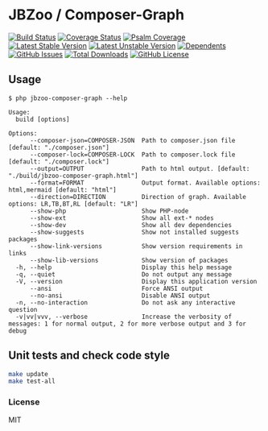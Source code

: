 # JBZoo / Composer-Graph

[![Build Status](https://travis-ci.org/JBZoo/Composer-Graph.svg?branch=master)](https://travis-ci.org/JBZoo/Composer-Graph)    [![Coverage Status](https://coveralls.io/repos/JBZoo/Composer-Graph/badge.svg)](https://coveralls.io/github/JBZoo/Composer-Graph?branch=master)    [![Psalm Coverage](https://shepherd.dev/github/JBZoo/Composer-Graph/coverage.svg)](https://shepherd.dev/github/JBZoo/Composer-Graph)    
[![Latest Stable Version](https://poser.pugx.org/JBZoo/Composer-Graph/v)](https://packagist.org/packages/JBZoo/Composer-Graph)    [![Latest Unstable Version](https://poser.pugx.org/JBZoo/Composer-Graph/v/unstable)](https://packagist.org/packages/JBZoo/Composer-Graph)    [![Dependents](https://poser.pugx.org/JBZoo/Composer-Graph/dependents)](https://packagist.org/packages/JBZoo/Composer-Graph/dependents?order_by=downloads)    [![GitHub Issues](https://img.shields.io/github/issues/JBZoo/Composer-Graph)](https://github.com/JBZoo/Composer-Graph/issues)    [![Total Downloads](https://poser.pugx.org/JBZoo/Composer-Graph/downloads)](https://packagist.org/packages/JBZoo/Composer-Graph/stats)    [![GitHub License](https://img.shields.io/github/license/JBZoo/Composer-Graph)](https://github.com/JBZoo/Composer-Graph/blob/master/LICENSE)


## Usage

```
$ php jbzoo-composer-graph --help

Usage:
  build [options]

Options:
      --composer-json=COMPOSER-JSON  Path to composer.json file [default: "./composer.json"]
      --composer-lock=COMPOSER-LOCK  Path to composer.lock file [default: "./composer.lock"]
      --output=OUTPUT                Path to html output. [default: "./build/jbzoo-composer-graph.html"]
      --format=FORMAT                Output format. Available options: html,mermaid [default: "html"]
      --direction=DIRECTION          Direction of graph. Available options: LR,TB,BT,RL [default: "LR"]
      --show-php                     Show PHP-node
      --show-ext                     Show all ext-* nodes
      --show-dev                     Show all dev dependencies
      --show-suggests                Show not installed suggests packages
      --show-link-versions           Show version requirements in links
      --show-lib-versions            Show version of packages
  -h, --help                         Display this help message
  -q, --quiet                        Do not output any message
  -V, --version                      Display this application version
      --ansi                         Force ANSI output
      --no-ansi                      Disable ANSI output
  -n, --no-interaction               Do not ask any interactive question
  -v|vv|vvv, --verbose               Increase the verbosity of messages: 1 for normal output, 2 for more verbose output and 3 for debug

```


## Unit tests and check code style
```sh
make update
make test-all
```


### License
MIT
